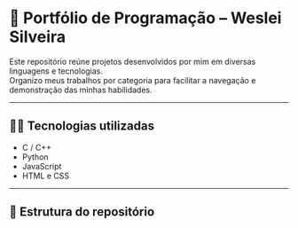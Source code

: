 # 🧠 Portfólio de Programação – Weslei Silveira

Este repositório reúne projetos desenvolvidos por mim em diversas linguagens e tecnologias.  
Organizo meus trabalhos por categoria para facilitar a navegação e demonstração das minhas habilidades.

---

## 👨‍💻 Tecnologias utilizadas

- C / C++
- Python
- JavaScript
- HTML e CSS

---

## 📁 Estrutura do repositório
